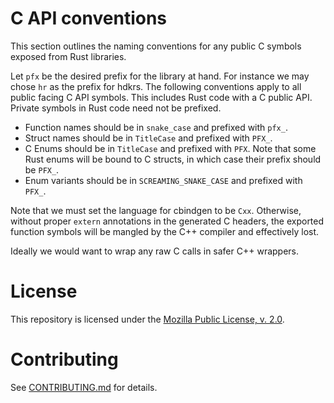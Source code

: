 
# C API conventions

This section outlines the naming conventions for any public C symbols exposed from Rust libraries.

Let `pfx` be the desired prefix for the library at hand. For instance we may chose `hr` as the
prefix for hdkrs. The following conventions apply to all public facing C API symbols. This includes
Rust code with a C public API. Private symbols in Rust code need not be prefixed.

 * Function names should be in `snake_case` and prefixed with `pfx_`.
 * Struct names should be in `TitleCase` and prefixed with `PFX_`.
 * C Enums should be in `TitleCase` and prefixed with `PFX`. Note that some Rust enums will be bound
   to C structs, in which case their prefix should be `PFX_`.
 * Enum variants should be in `SCREAMING_SNAKE_CASE` and prefixed with `PFX_`.

Note that we must set the language for cbindgen to be `Cxx`. Otherwise, without proper `extern`
annotations in the generated C headers, the exported function symbols will be mangled by the C++
compiler and effectively lost.

Ideally we would want to wrap any raw C calls in safer C++ wrappers.

# License

This repository is licensed under the [Mozilla Public License, v. 2.0](https://mozilla.org/MPL/2.0/).

# Contributing

See [CONTRIBUTING.md](CONTRIBUTING.md) for details.
